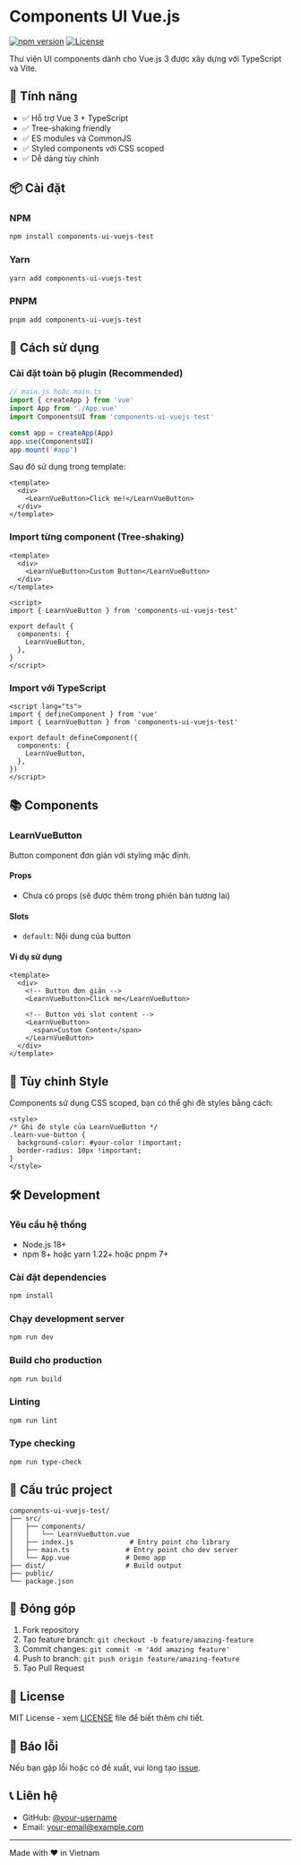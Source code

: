 # Components UI Vue.js

[![npm version](https://img.shields.io/npm/v/components-ui-vuejs-test.svg)](https://www.npmjs.com/package/components-ui-vuejs-test)
[![License](https://img.shields.io/npm/l/components-ui-vuejs-test.svg)](https://github.com/your-username/components-ui-vuejs-test/blob/main/LICENSE)

Thư viện UI components dành cho Vue.js 3 được xây dựng với TypeScript và Vite.

## 🚀 Tính năng

- ✅ Hỗ trợ Vue 3 + TypeScript
- ✅ Tree-shaking friendly
- ✅ ES modules và CommonJS
- ✅ Styled components với CSS scoped
- ✅ Dễ dàng tùy chỉnh

## 📦 Cài đặt

### NPM

```bash
npm install components-ui-vuejs-test
```

### Yarn

```bash
yarn add components-ui-vuejs-test
```

### PNPM

```bash
pnpm add components-ui-vuejs-test
```

## 🔧 Cách sử dụng

### Cài đặt toàn bộ plugin (Recommended)

```javascript
// main.js hoặc main.ts
import { createApp } from 'vue'
import App from './App.vue'
import ComponentsUI from 'components-ui-vuejs-test'

const app = createApp(App)
app.use(ComponentsUI)
app.mount('#app')
```

Sau đó sử dụng trong template:

```vue
<template>
  <div>
    <LearnVueButton>Click me!</LearnVueButton>
  </div>
</template>
```

### Import từng component (Tree-shaking)

```vue
<template>
  <div>
    <LearnVueButton>Custom Button</LearnVueButton>
  </div>
</template>

<script>
import { LearnVueButton } from 'components-ui-vuejs-test'

export default {
  components: {
    LearnVueButton,
  },
}
</script>
```

### Import với TypeScript

```vue
<script lang="ts">
import { defineComponent } from 'vue'
import { LearnVueButton } from 'components-ui-vuejs-test'

export default defineComponent({
  components: {
    LearnVueButton,
  },
})
</script>
```

## 📚 Components

### LearnVueButton

Button component đơn giản với styling mặc định.

#### Props

- Chưa có props (sẽ được thêm trong phiên bản tương lai)

#### Slots

- `default`: Nội dung của button

#### Ví dụ sử dụng

```vue
<template>
  <div>
    <!-- Button đơn giản -->
    <LearnVueButton>Click me</LearnVueButton>

    <!-- Button với slot content -->
    <LearnVueButton>
      <span>Custom Content</span>
    </LearnVueButton>
  </div>
</template>
```

## 🎨 Tùy chỉnh Style

Components sử dụng CSS scoped, bạn có thể ghi đè styles bằng cách:

```vue
<style>
/* Ghi đè style của LearnVueButton */
.learn-vue-button {
  background-color: #your-color !important;
  border-radius: 10px !important;
}
</style>
```

## 🛠️ Development

### Yêu cầu hệ thống

- Node.js 18+
- npm 8+ hoặc yarn 1.22+ hoặc pnpm 7+

### Cài đặt dependencies

```bash
npm install
```

### Chạy development server

```bash
npm run dev
```

### Build cho production

```bash
npm run build
```

### Linting

```bash
npm run lint
```

### Type checking

```bash
npm run type-check
```

## 📁 Cấu trúc project

```
components-ui-vuejs-test/
├── src/
│   ├── components/
│   │   └── LearnVueButton.vue
│   ├── index.js              # Entry point cho library
│   ├── main.ts              # Entry point cho dev server
│   └── App.vue              # Demo app
├── dist/                    # Build output
├── public/
└── package.json
```

## 🤝 Đóng góp

1. Fork repository
2. Tạo feature branch: `git checkout -b feature/amazing-feature`
3. Commit changes: `git commit -m 'Add amazing feature'`
4. Push to branch: `git push origin feature/amazing-feature`
5. Tạo Pull Request

## 📄 License

MIT License - xem [LICENSE](LICENSE) file để biết thêm chi tiết.

## 🐛 Báo lỗi

Nếu bạn gặp lỗi hoặc có đề xuất, vui lòng tạo [issue](https://github.com/your-username/components-ui-vuejs-test/issues).

## 📞 Liên hệ

- GitHub: [@your-username](https://github.com/your-username)
- Email: your-email@example.com

---

Made with ❤️ in Vietnam
